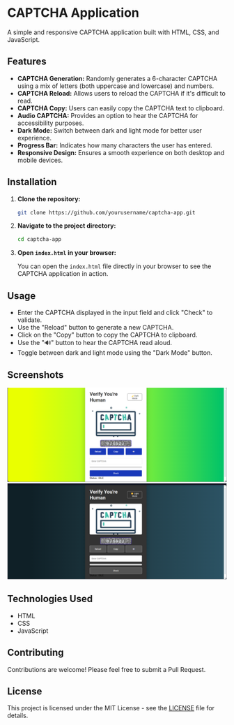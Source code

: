# CAPTCHA Application

A simple and responsive CAPTCHA application built with HTML, CSS, and JavaScript.

## Features

- **CAPTCHA Generation:** Randomly generates a 6-character CAPTCHA using a mix of letters (both uppercase and lowercase) and numbers.
- **CAPTCHA Reload:** Allows users to reload the CAPTCHA if it's difficult to read.
- **CAPTCHA Copy:** Users can easily copy the CAPTCHA text to clipboard.
- **Audio CAPTCHA:** Provides an option to hear the CAPTCHA for accessibility purposes.
- **Dark Mode:** Switch between dark and light mode for better user experience.
- **Progress Bar:** Indicates how many characters the user has entered.
- **Responsive Design:** Ensures a smooth experience on both desktop and mobile devices.

## Installation

1. **Clone the repository:**

    ```bash
    git clone https://github.com/yourusername/captcha-app.git
    ```

2. **Navigate to the project directory:**

    ```bash
    cd captcha-app
    ```

3. **Open `index.html` in your browser:**

    You can open the `index.html` file directly in your browser to see the CAPTCHA application in action.

## Usage

- Enter the CAPTCHA displayed in the input field and click "Check" to validate.
- Use the "Reload" button to generate a new CAPTCHA.
- Click on the "Copy" button to copy the CAPTCHA to clipboard.
- Use the "🔊" button to hear the CAPTCHA read aloud.
- Toggle between dark and light mode using the "Dark Mode" button.

## Screenshots

![Light Mode](lightmode.png)
![Dark Mode](darkmode.png)

## Technologies Used

- HTML
- CSS
- JavaScript

## Contributing

Contributions are welcome! Please feel free to submit a Pull Request.

## License

This project is licensed under the MIT License - see the [LICENSE](LICENSE) file for details.
